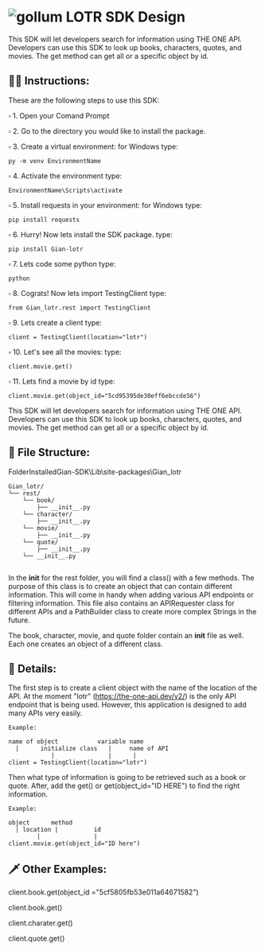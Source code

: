 # ![gollum](https://user-images.githubusercontent.com/20764455/193718827-73c4542b-f89a-4fff-8fc2-49171985aae4.gif) LOTR SDK Design 

This SDK will let developers search for information using THE ONE API. Developers can use this SDK to look up books, characters, quotes, and movies. The get method can get all or a specific object by id. 


## :mage_man: Instructions:


These are the following steps to use this SDK: 

:white_small_square: 1. Open your Comand Prompt 

:white_small_square: 2. Go to the directory you would like to install the package. 

:white_small_square: 3. Create a virtual environment: 
	for Windows type:
```
py -m venv EnvironmentName
```
:white_small_square: 4. Activate the environment 
	type:
```
EnvironmentName\Scripts\activate
```

:white_small_square: 5. Install requests in your environment: 
	for Windows type:
```
pip install requests
```
:white_small_square: 6. Hurry! Now lets install the SDK package. 
	type:
```	
pip install Gian-lotr
```

:white_small_square: 7. Lets code some python
	type:
```
python
```
:white_small_square: 8. Cograts! Now lets import TestingClient 
	type:
```
from Gian_lotr.rest import TestingClient
```
:white_small_square: 9. Lets create a client 
	type:
```
client = TestingClient(location="lotr")
```
:white_small_square: 10. Let's see all the movies: 
	type:
```	
client.movie.get()
```
:white_small_square: 11. Lets find a movie by id 
	type:
```
client.movie.get(object_id="5cd95395de30eff6ebccde56")
```	

This SDK will let developers search for information using THE ONE API. Developers can use this SDK to look up books, characters, quotes, and movies. The get method can get all or a specific object by id. 


## :deciduous_tree:	 File Structure: 

FolderInstalledGian-SDK\Lib\site-packages\Gian_lotr
```
Gian_lotr/                                                                                                                                                               └── rest/ 
    └── book/
        ├── __init__.py
    └── character/
        ├── __init__.py
    └── movie/
        ├── __init__.py
    └── quote/
        ├── __init__.py
    └── __init__.py
       	
```

In the __init__ for the rest folder, you will find a class() with a few methods. The purpose of this class is to create an object that can contain different information. This will come in handy when adding various API endpoints or filtering information. This file also contains an APIRequester class for different APIs and a PathBuilder class to create more complex Strings in the future.  

The book, character, movie, and quote folder contain an __init__ file as well. Each one creates an object of a different class. 


## 	:bow_and_arrow: Details: 

The first step is to create a client object with the name of the location of the API. At the moment "lotr" (https://the-one-api.dev/v2/) is the only API endpoint that is being used. However, this application is designed to add many APIs very easily. 

```
Example: 

name of object           variable name 
  |      initialize class   |     name of API
            |               |      |
client = TestingClient(location="lotr")
```



Then what type of information is going to be retrieved such as a book or quote. After, add the get() or get(object_id="ID HERE") to find the right information.   

```
Example: 

object      method 
  | location |          id
        |               |
client.movie.get(object_id="ID here") 

```

## :dagger: Other Examples: 

client.book.get(object_id ="5cf5805fb53e011a64671582")

client.book.get()

client.charater.get()

client.quote.get()
  
